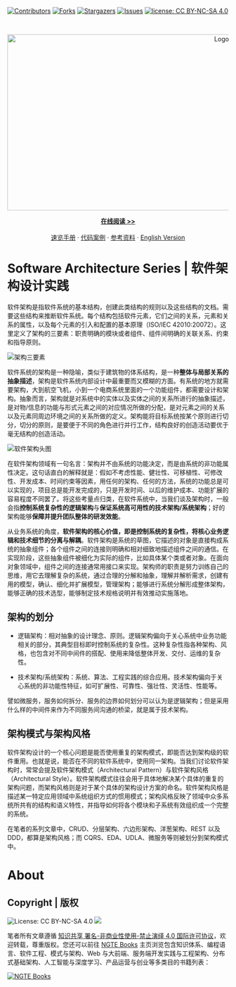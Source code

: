 [![Contributors][contributors-shield]][contributors-url]
[![Forks][forks-shield]][forks-url]
[![Stargazers][stars-shield]][stars-url]
[![Issues][issues-shield]][issues-url]
[![license: CC BY-NC-SA 4.0](https://img.shields.io/badge/license-CC%20BY--NC--SA%204.0-lightgrey.svg)][license-url]

<!-- PROJECT LOGO -->
<br />
<p align="center">
  <a href="https://github.com/wx-chevalier/SoftwareArchitecture-Series">
    <img src="header.svg" alt="Logo" style="width: 100vw;height: 400px" />
  </a>

  <p align="center">
    <a href="https://ng-tech.icu/books/SoftwareArchitecture-Series"><strong>在线阅读 >> </strong></a>
    <br />
    <br />
    <a href="https://github.com/wx-chevalier/Awesome-CheatSheets">速览手册</a>
    ·
    <a href="./examples">代码案例</a>
    ·
       <a href="https://github.com/wx-chevalier/Awesome-Lists">参考资料</a>
    ·
    <a href="./README.en.md">English Version</a>

  </p>
</p>

# Software Architecture Series | 软件架构设计实践

软件架构是指软件系统的基本结构，创建此类结构的规则以及这些结构的文档。需要这些结构来推断软件系统。每个结构包括软件元素，它们之间的关系，元素和关系的属性，以及每个元素的引入和配置的基本原理（ISO/IEC 42010:20072）。这里定义了架构的三要素：职责明确的模块或者组件、组件间明确的关联关系、约束和指导原则。

![架构三要素](https://s2.ax1x.com/2019/10/11/uHQKtU.png)

软件系统的架构是一种隐喻，类似于建筑物的体系结构，是一种**整体与局部关系的抽象描述**，架构是软件系统内部设计中最重要而又模糊的方面。有系统的地方就需要架构，大到航空飞机，小到一个电商系统里面的一个功能组件，都需要设计和架构。抽象而言，架构就是对系统中的实体以及实体之间的关系所进行的抽象描述，是对物/信息的功能与形式元素之间的对应情况所做的分配，是对元素之间的关系以及元素同周边环境之间的关系所做的定义。架构能将目标系统按某个原则进行切分，切分的原则，是要便于不同的角色进行并行工作，结构良好的创造活动要优于毫无结构的创造活动。

![软件架构头图](https://i.postimg.cc/L8T6Sz3G/image.png)

在软件架构领域有一句名言：架构并不由系统的功能决定，而是由系统的非功能属性决定。这句话直白的解释就是：假如不考虑性能、健壮性、可移植性、可修改性、开发成本、时间约束等因素，用任何的架构、任何的方法，系统的功能总是可以实现的，项目总是能开发完成的，只是开发时间、以后的维护成本、功能扩展的容易程度不同罢了。将这些考量点归类，在软件系统中，当我们谈及架构时，一般会指**控制系统复杂性的逻辑架构**与**保证系统高可用性的技术架构/系统架构**；好的架构能够**保障并提升团队整体的研发效能**。

从业务系统的角度，**软件架构的核心价值，即是控制系统的复杂性，将核心业务逻辑和技术细节的分离与解耦**。软件架构是系统的草图，它描述的对象是直接构成系统的抽象组件；各个组件之间的连接则明确和相对细致地描述组件之间的通信。在实现阶段，这些抽象组件被细化为实际的组件，比如具体某个类或者对象。在面向对象领域中，组件之间的连接通常用接口来实现。架构师的职责是努力训练自己的思维，用它去理解复杂的系统，通过合理的分解和抽象，理解并解析需求，创建有用的模型，确认、细化并扩展模型，管理架构；能够进行系统分解形成整体架构，能够正确的技术选型，能够制定技术规格说明并有效推动实施落地。

## 架构的划分

- 逻辑架构：相对抽象的设计理念、原则。逻辑架构偏向于关心系统中业务功能相关的部分，其典型目标即时控制系统的复杂性。这种复杂性指各种架构、风格，也包含对不同中间件的搭配、使用来降低整体开发、交付、运维的复杂性。

- 技术架构/系统架构：系统、算法、工程实践的综合应用。技术架构偏向于关心系统的非功能性特征，如可扩展性、可靠性、强壮性、灵活性、性能等。

譬如微服务，服务如何拆分、服务的边界如何划分可以认为是逻辑架构；但是采用什么样的中间件来作为不同服务间沟通的桥梁，就是属于技术架构。

## 架构模式与架构风格

软件架构设计的一个核心问题是能否使用重复的架构模式，即能否达到架构级的软件重用。也就是说，能否在不同的软件系统中，使用同一架构。当我们讨论软件架构时，常常会提及软件架构模式（Architectural Pattern）与软件架构风格（Architectural Style）。软件架构模式往往会用于具体地解决某个具体的重复的架构问题，而架构风格则是对于某个具体的架构设计方案的命名。软件架构风格是描述某一特定应用领域中系统组织方式的惯用模式；架构风格反映了领域中众多系统所共有的结构和语义特性，并指导如何将各个模块和子系统有效组织成一个完整的系统。

在笔者的系列文章中，CRUD、分层架构、六边形架构、洋葱架构、REST 以及 DDD，都算是架构风格；而 CQRS、EDA、UDLA、微服务等则被划分到架构模式中。

# About

## Copyright | 版权

![License: CC BY-NC-SA 4.0](https://img.shields.io/badge/License-CC%20BY--NC--SA%204.0-lightgrey.svg) ![](https://parg.co/bDm)

笔者所有文章遵循 [知识共享 署名-非商业性使用-禁止演绎 4.0 国际许可协议](https://creativecommons.org/licenses/by-nc-nd/4.0/deed.zh)，欢迎转载，尊重版权。您还可以前往 [NGTE Books](https://ng-tech.icu/books-gallery/) 主页浏览包含知识体系、编程语言、软件工程、模式与架构、Web 与大前端、服务端开发实践与工程架构、分布式基础架构、人工智能与深度学习、产品运营与创业等多类目的书籍列表：

[![NGTE Books](https://s2.ax1x.com/2020/01/18/19uXtI.png)](https://ng-tech.icu/books-gallery/)

<!-- MARKDOWN LINKS & IMAGES -->
<!-- https://www.markdownguide.org/basic-syntax/#reference-style-links -->

[contributors-shield]: https://img.shields.io/github/contributors/wx-chevalier/SoftwareArchitecture-Series.svg?style=flat-square
[contributors-url]: https://github.com/wx-chevalier/SoftwareArchitecture-Series/graphs/contributors
[forks-shield]: https://img.shields.io/github/forks/wx-chevalier/SoftwareArchitecture-Series.svg?style=flat-square
[forks-url]: https://github.com/wx-chevalier/SoftwareArchitecture-Series/network/members
[stars-shield]: https://img.shields.io/github/stars/wx-chevalier/SoftwareArchitecture-Series.svg?style=flat-square
[stars-url]: https://github.com/wx-chevalier/SoftwareArchitecture-Series/stargazers
[issues-shield]: https://img.shields.io/github/issues/wx-chevalier/SoftwareArchitecture-Series.svg?style=flat-square
[issues-url]: https://github.com/wx-chevalier/SoftwareArchitecture-Series/issues
[license-shield]: https://img.shields.io/github/license/wx-chevalier/SoftwareArchitecture-Series.svg?style=flat-square
[license-url]: https://github.com/wx-chevalier/SoftwareArchitecture-Series/blob/master/LICENSE.txt

